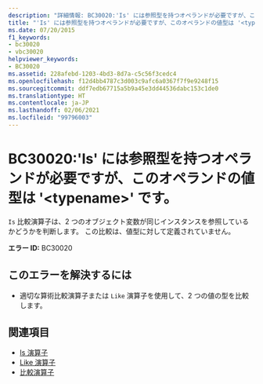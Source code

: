 ```yaml
---
description: "詳細情報: BC30020:'Is' には参照型を持つオペランドが必要ですが、このオペランドの値型は '<typename>' です"
title: "'Is' には参照型を持つオペランドが必要ですが、このオペランドの値型は '<typename>' です。"
ms.date: 07/20/2015
f1_keywords:
- bc30020
- vbc30020
helpviewer_keywords:
- BC30020
ms.assetid: 228afebd-1203-4bd3-8d7a-c5c56f3cedc4
ms.openlocfilehash: f12d4bb4787c3d003c9afc6a0367f7f9e9248f15
ms.sourcegitcommit: ddf7edb67715a5b9a45e3dd44536dabc153c1de0
ms.translationtype: HT
ms.contentlocale: ja-JP
ms.lasthandoff: 02/06/2021
ms.locfileid: "99796003"
---
```

# <a name="bc30020-is-requires-operands-that-have-reference-types-but-this-operand-has-the-value-type-typename"></a>BC30020:'Is' には参照型を持つオペランドが必要ですが、このオペランドの値型は '\<typename>' です。

`Is` 比較演算子は、2 つのオブジェクト変数が同じインスタンスを参照しているかどうかを判断します。 この比較は、値型に対して定義されていません。

 **エラー ID:** BC30020

## <a name="to-correct-this-error"></a>このエラーを解決するには

- 適切な算術比較演算子または `Like` 演算子を使用して、2 つの値の型を比較します。

## <a name="see-also"></a>関連項目

- [Is 演算子](../operators/is-operator.md)
- [Like 演算子](../operators/like-operator.md)
- [比較演算子](../operators/comparison-operators.md)
